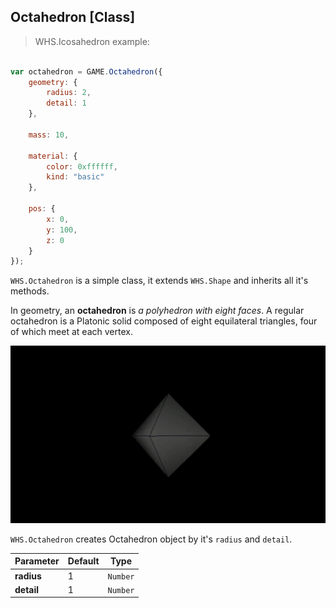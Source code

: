<h2 class="ws" id="octahedron">Octahedron [Class]</h2>

> WHS.Icosahedron example: 

```javascript

var octahedron = GAME.Octahedron({
    geometry: {
        radius: 2,
        detail: 1
    },

    mass: 10,

    material: {
        color: 0xffffff,
        kind: "basic"
    },

    pos: {
        x: 0,
        y: 100,
        z: 0
    }
});

```


`WHS.Octahedron` is a simple class, it extends `WHS.Shape` and inherits all it's methods.

In geometry, an **octahedron** is *a polyhedron with eight faces*. A regular octahedron is a Platonic solid composed of eight equilateral triangles, four of which meet at each vertex.

<img src="images/shapes/octahedron.gif" alt="rendered octahedron">

`WHS.Octahedron` creates Octahedron object by it's `radius` and `detail`.

Parameter         |       Default        | Type      | 
----------------- | -------------------- | --------- | 
**radius**        | 1                    | `Number`  |
**detail**        | 1                    | `Number`  | 

<script src="https://gist.github.com/sasha240100/2e4fd99eed06e9c5bd05.js"></script>